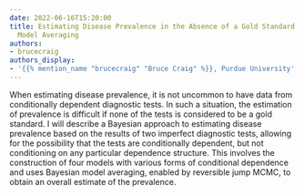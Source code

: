 ```yaml
---
date: 2022-06-16T15:20:00
title: Estimating Disease Prevalence in the Absence of a Gold Standard via Bayesian
  Model Averaging
authors:
- brucecraig
authors_display:
- '{{% mention_name "brucecraig" "Bruce Craig" %}}, Purdue University'
---
```

When estimating disease prevalence, it is not uncommon to have data from conditionally dependent diagnostic tests. In such a situation, the estimation of prevalence is difficult if none of the tests is considered to be a gold standard. I will describe a Bayesian approach to estimating disease prevalence based on the results of two imperfect diagnostic tests, allowing for the possibility that the tests are conditionally dependent, but not conditioning on any particular dependence structure. This involves the construction of four models with various forms of conditional dependence and uses Bayesian model averaging, enabled by reversible jump MCMC, to obtain an overall estimate of the prevalence.

